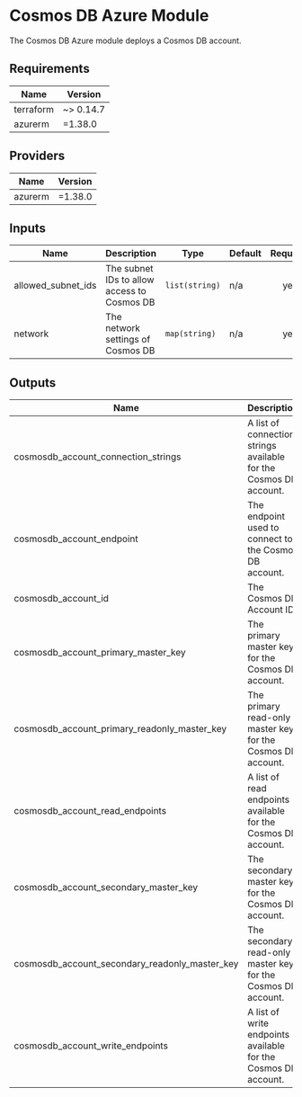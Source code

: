 # Cosmos DB Azure Module
The Cosmos DB Azure module deploys a Cosmos DB account.

<!-- BEGINNING OF PRE-COMMIT-TERRAFORM DOCS HOOK -->
## Requirements

| Name | Version |
|------|---------|
| terraform | ~> 0.14.7 |
| azurerm | =1.38.0 |

## Providers

| Name | Version |
|------|---------|
| azurerm | =1.38.0 |

## Inputs

| Name | Description | Type | Default | Required |
|------|-------------|------|---------|:--------:|
| allowed_subnet_ids | The subnet IDs to allow access to Cosmos DB | `list(string)` | n/a | yes |
| network | The network settings of Cosmos DB | `map(string)` | n/a | yes |

## Outputs

| Name | Description |
|------|-------------|
| cosmosdb_account_connection_strings | A list of connection strings available for the Cosmos DB account. |
| cosmosdb_account_endpoint | The endpoint used to connect to the Cosmos DB account. |
| cosmosdb_account_id | The Cosmos DB Account ID. |
| cosmosdb_account_primary_master_key | The primary master key for the Cosmos DB account. |
| cosmosdb_account_primary_readonly_master_key | The primary read-only master key for the Cosmos DB account. |
| cosmosdb_account_read_endpoints | A list of read endpoints available for the Cosmos DB account. |
| cosmosdb_account_secondary_master_key | The secondary master key for the Cosmos DB account. |
| cosmosdb_account_secondary_readonly_master_key | The secondary read-only master key for the Cosmos DB account. |
| cosmosdb_account_write_endpoints | A list of write endpoints available for the Cosmos DB account. |

<!-- END OF PRE-COMMIT-TERRAFORM DOCS HOOK -->
